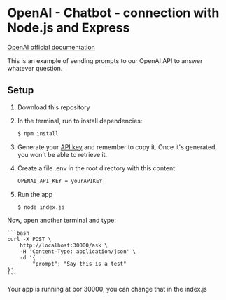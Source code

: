 # OpenAI - Chatbot - connection with Node.js and Express

[OpenAI official documentation](https://platform.openai.com/docs)

This is an example of sending prompts to our OpenAI API to answer whatever
question.

## Setup

1. Download this repository

2. In the terminal, run to install dependencies:

   ```bash
   $ npm install
   ```

3. Generate your [API key](https://platform.openai.com/account/api-keys) and remember to copy it. Once it's generated, you won't be able to retrieve it.

4. Create a file .env in the root directory with this content:

   ```bash
   OPENAI_API_KEY = yourAPIKEY
   ```

5. Run the app

   ```bash
   $ node index.js
   ```

Now, open another terminal and type:

    ```bash
    curl -X POST \
        http://localhost:30000/ask \
        -H 'Content-Type: application/json' \
        -d '{
            "prompt": "Say this is a test"
    }'
    ```

Your app is running at por 30000, you can change that in the index.js
